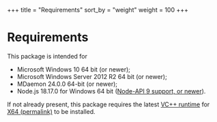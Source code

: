 +++
title = "Requirements"
sort_by = "weight"
weight = 100
+++
# Requirements

This package is intended for

- Microsoft Windows 10 64 bit (or newer);
- Microsoft Windows Server 2012 R2 64 bit (or newer);
- MDaemon 24.0.0 64-bit (or newer);
- Node.js 18.17.0 for Windows 64 bit ([Node-API 9 support, or newer](https://nodejs.org/api/n-api.html#node-api-version-matrix)).

If not already present, this package requires the latest
[VC++ runtime](https://docs.microsoft.com/en-US/cpp/windows/latest-supported-vc-redist)
for
[X64 (permalink)](https://aka.ms/vs/17/release/vc_redist.x64.exe)
to be installed.
